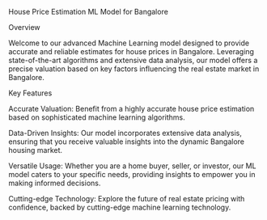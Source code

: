 House Price Estimation ML Model for Bangalore

Overview

Welcome to our advanced Machine Learning model designed to provide accurate and reliable estimates for house prices in Bangalore. Leveraging state-of-the-art algorithms and extensive data analysis, our model offers a precise valuation based on key factors influencing the real estate market in Bangalore.

Key Features

Accurate Valuation: Benefit from a highly accurate house price estimation based on sophisticated machine learning algorithms.

Data-Driven Insights: Our model incorporates extensive data analysis, ensuring that you receive valuable insights into the dynamic Bangalore housing market.

Versatile Usage: Whether you are a home buyer, seller, or investor, our ML model caters to your specific needs, providing insights to empower you in making informed decisions.

Cutting-edge Technology: Explore the future of real estate pricing with confidence, backed by cutting-edge machine learning technology.
